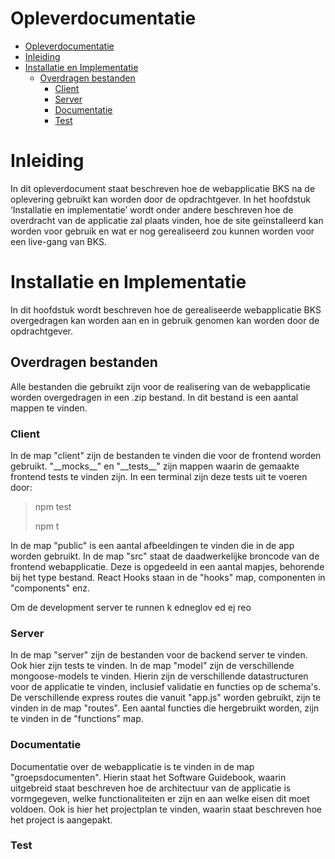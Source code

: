 # Opleverdocumentatie

- [Opleverdocumentatie](#opleverdocumentatie)
- [Inleiding](#inleiding)
- [Installatie en Implementatie](#installatie-en-implementatie)
  - [Overdragen bestanden](#overdragen-bestanden)
    - [Client](#client)
    - [Server](#server)
    - [Documentatie](#documentatie)
    - [Test](#test)

# Inleiding

In dit opleverdocument staat beschreven hoe de webapplicatie BKS na de oplevering gebruikt kan worden door de opdrachtgever. In het hoofdstuk ‘Installatie en implementatie’ wordt onder andere beschreven hoe de overdracht van de applicatie zal plaats vinden, hoe de site geïnstalleerd kan worden voor gebruik en wat er nog gerealiseerd zou kunnen worden voor een live-gang van BKS. 

# Installatie en Implementatie

In dit hoofdstuk wordt beschreven hoe de gerealiseerde webapplicatie BKS overgedragen kan worden aan en in gebruik genomen kan worden door de opdrachtgever.

## Overdragen bestanden

Alle bestanden die gebruikt zijn voor de realisering van de webapplicatie worden overgedragen in een .zip bestand. In dit bestand is een aantal mappen te vinden.

### Client 

In de map "client" zijn de bestanden te vinden die voor de frontend worden gebruikt. "\_\_mocks\_\_" en "\_\_tests\_\_" zijn mappen waarin de gemaakte frontend tests te vinden zijn. In een terminal zijn deze tests uit te voeren door:

> npm test
> 
> npm t

In de map "public" is een aantal afbeeldingen te vinden die in de app worden gebruikt. 
In de map "src" staat de daadwerkelijke broncode van de frontend webapplicatie. Deze is opgedeeld in een aantal mapjes, behorende bij het type bestand. React Hooks staan in de "hooks" map, componenten in "components" enz.

Om de development server te runnen 
k edneglov ed ej reo


### Server

In de map "server" zijn de bestanden voor de backend server te vinden. Ook hier zijn tests te vinden.
In de map "model" zijn de verschillende mongoose-models te vinden. Hierin zijn de verschillende datastructuren voor de applicatie te vinden, inclusief validatie en functies op de schema's. 
De verschillende express routes die vanuit "app.js" worden gebruikt, zijn te vinden in de map "routes". 
Een aantal functies die hergebruikt worden, zijn te vinden in de "functions" map.

### Documentatie

Documentatie over de webapplicatie is  te vinden in de map "groepsdocumenten". Hierin staat het Software Guidebook, waarin uitgebreid staat beschreven hoe de architectuur van de applicatie is vormgegeven, welke functionaliteiten er zijn en aan welke eisen dit moet voldoen.
Ook is hier het projectplan te vinden, waarin staat beschreven hoe het project is aangepakt.



### Test

